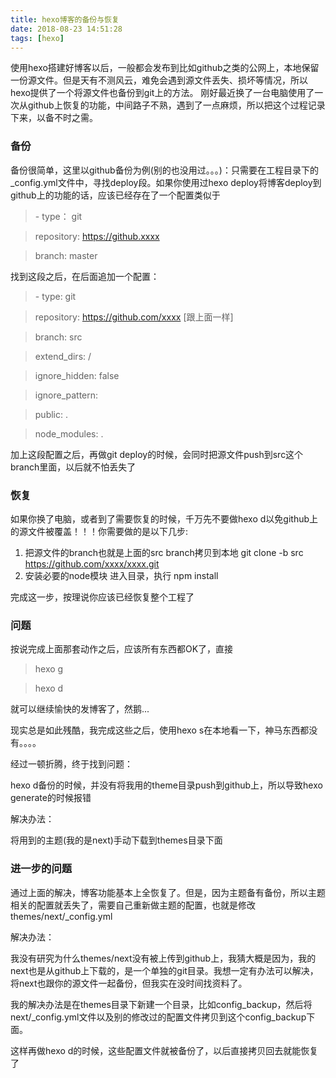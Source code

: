 ```yaml
---
title: hexo博客的备份与恢复
date: 2018-08-23 14:51:28
tags: [hexo]
---
```

使用hexo搭建好博客以后，一般都会发布到比如github之类的公网上，本地保留一份源文件。但是天有不测风云，难免会遇到源文件丢失、损坏等情况，所以hexo提供了一个将源文件也备份到git上的方法。
刚好最近换了一台电脑使用了一次从github上恢复的功能，中间路子不熟，遇到了一点麻烦，所以把这个过程记录下来，以备不时之需。
<!--more-->
### 备份
备份很简单，这里以github备份为例(别的也没用过。。。)：只需要在工程目录下的_config.yml文件中，寻找deploy段。如果你使用过hexo deploy将博客deploy到github上的功能的话，应该已经存在了一个配置类似于
>\- type： git

>  repository: https://github.xxxx

>  branch: master

找到这段之后，在后面追加一个配置：

>\- type: git

>  repository: https://github.com/xxxx [跟上面一样]

>  branch: src

>  extend_dirs: /

>  ignore_hidden: false

>  ignore_pattern:

>    public: .

>    node_modules: .

加上这段配置之后，再做git deploy的时候，会同时把源文件push到src这个branch里面，以后就不怕丢失了

### 恢复
如果你换了电脑，或者到了需要恢复的时候，千万先不要做hexo d以免github上的源文件被覆盖！！！你需要做的是以下几步:
1. 把源文件的branch也就是上面的src branch拷贝到本地
git clone -b src https://github.com/xxxx/xxxx.git
2. 安装必要的node模块
进入目录，执行 npm install

完成这一步，按理说你应该已经恢复整个工程了

### 问题
按说完成上面那套动作之后，应该所有东西都OK了，直接

> hexo g

> hexo d


就可以继续愉快的发博客了，然鹅...

现实总是如此残酷，我完成这些之后，使用hexo s在本地看一下，神马东西都没有。。。。

经过一顿折腾，终于找到问题：

hexo d备份的时候，并没有将我用的theme目录push到github上，所以导致hexo generate的时候报错


解决办法：

将用到的主题(我的是next)手动下载到themes目录下面

### 进一步的问题
通过上面的解决，博客功能基本上全恢复了。但是，因为主题备有备份，所以主题相关的配置就丢失了，需要自己重新做主题的配置，也就是修改themes/next/_config.yml

解决办法：

我没有研究为什么themes/next没有被上传到github上，我猜大概是因为，我的next也是从github上下载的，是一个单独的git目录。我想一定有办法可以解决，将next也跟你的源文件一起备份，但我实在没时间找资料了。

我的解决办法是在themes目录下新建一个目录，比如config_backup，然后将next/_config.yml文件以及别的修改过的配置文件拷贝到这个config_backup下面。

这样再做hexo d的时候，这些配置文件就被备份了，以后直接拷贝回去就能恢复了